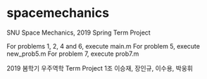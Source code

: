 # spacemechanics
SNU Space Mechanics, 2019 Spring Term Project

For problems 1, 2, 4 and 6, execute main.m
For problem 5, execute new_prob5.m
For problem 7, execute prob7.m

2019 봄학기 우주역학 Term Project 1조
이승재, 장인규, 이수용, 박웅휘
